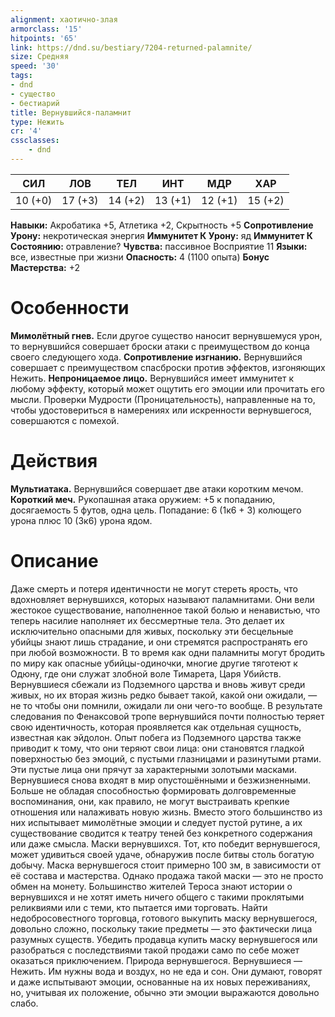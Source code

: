```yaml
---
alignment: хаотично-злая
armorclass: '15'
hitpoints: '65'
link: https://dnd.su/bestiary/7204-returned-palamnite/
size: Средняя
speed: '30'
tags:
- dnd
- существо
- бестиарий
title: Вернувшийся-паламнит
type: Нежить
cr: '4'
cssclasses:
    - dnd
---
```



| СИЛ | ЛОВ | ТЕЛ | ИНТ | МДР | ХАР |
|---|---|---|---|---|---|
| 10 (+0) | 17 (+3) | 14 (+2) | 13 (+1) | 12 (+1) | 15 (+2) |
**Навыки:** Акробатика +5, Атлетика +2, Скрытность +5
**Сопротивление Урону:** некротическая энергия
**Иммунитет К Урону:** яд
**Иммунитет К Состоянию:** отравление?
**Чувства:** пассивное Восприятие 11
**Языки:** все, известные при жизни
**Опасность:** 4 (1100 опыта)
**Бонус Мастерства:** +2


# Особенности
**Мимолётный гнев.** Если другое существо наносит вернувшемуся урон, то вернувшийся совершает броски атаки с преимуществом до конца своего следующего хода.
**Сопротивление изгнанию.** Вернувшийся совершает с преимуществом спасброски против эффектов, изгоняющих Нежить.
**Непроницаемое лицо.** Вернувшийся имеет иммунитет к любому эффекту, который может ощутить его эмоции или прочитать его мысли. Проверки Мудрости (Проницательность), направленные на то, чтобы удостовериться в намерениях или искренности вернувшегося, совершаются с помехой.


# Действия
**Мультиатака.** Вернувшийся совершает две атаки коротким мечом.
**Короткий меч.** Рукопашная атака оружием: +5 к попаданию, досягаемость 5 футов, одна цель. Попадание: 6 (1к6 + 3) колющего урона плюс 10 (3к6) урона ядом.


# Описание
Даже смерть и потеря идентичности не могут стереть ярость, что вдохновляет вернувшихся, которых называют паламнитами. Они вели жестокое существование, наполненное такой болью и ненавистью, что теперь насилие наполняет их бессмертные тела. Это делает их исключительно опасными для живых, поскольку эти бесцельные убийцы знают лишь страдание, и они стремятся распространять его при любой возможности. В то время как одни паламниты могут бродить по миру как опасные убийцы-одиночки, многие другие тяготеют к Одюну, где они служат злобной воле Тимарета, Царя Убийств. Вернувшиеся сбежали из Подземного царства и вновь живут среди живых, но их вторая жизнь редко бывает такой, какой они ожидали, — не то чтобы они помнили, ожидали ли они чего-то вообще. В результате следования по Фенаксовой тропе вернувшийся почти полностью теряет свою идентичность, которая проявляется как отдельная сущность, известная как эйдолон. Опыт побега из Подземного царства также приводит к тому, что они теряют свои лица: они становятся гладкой поверхностью без эмоций, с пустыми глазницами и разинутыми ртами. Эти пустые лица они прячут за характерными золотыми масками. Вернувшиеся снова входят в мир опустошёнными и безжизненными. Больше не обладая способностью формировать долговременные воспоминания, они, как правило, не могут выстраивать крепкие отношения или налаживать новую жизнь. Вместо этого большинство из них испытывает мимолётные эмоции и следует пустой рутине, а их существование сводится к театру теней без конкретного содержания или даже смысла. Маски вернувшихся. Тот, кто победит вернувшегося, может удивиться своей удаче, обнаружив после битвы столь богатую добычу. Маска вернувшегося стоит примерно 100 зм, в зависимости от её состава и мастерства. Однако продажа такой маски — это не просто обмен на монету. Большинство жителей Тероса знают истории о вернувшихся и не хотят иметь ничего общего с такими проклятыми реликвиями или с теми, кто пытается ими торговать. Найти недобросовестного торговца, готового выкупить маску вернувшегося, довольно сложно, поскольку такие предметы — это фактически лица разумных существ. Убедить продавца купить маску вернувшегося или разобраться с последствиями такой продажи само по себе может оказаться приключением. Природа вернувшегося. Вернувшиеся — Нежить. Им нужны вода и воздух, но не еда и сон. Они думают, говорят и даже испытывают эмоции, основанные на их новых переживаниях, но, учитывая их положение, обычно эти эмоции выражаются довольно слабо.